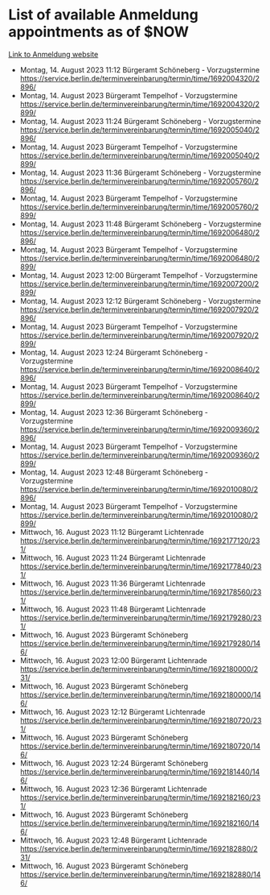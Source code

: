 # List of available Anmeldung appointments as of $NOW
[Link to Anmeldung website](https://service.berlin.de/terminvereinbarung/termin/tag.php?termin=1&anliegen[]=120686&dienstleisterlist=122210,122217,327316,122219,327312,122227,327314,122231,327346,122243,327348,122254,122252,329742,122260,329745,122262,329748,122271,327278,122273,327274,122277,327276,330436,122280,327294,122282,327290,122284,327292,122291,327270,122285,327266,122286,327264,122296,327268,150230,329760,122297,327286,122294,327284,122312,329763,122314,329775,122304,327330,122311,327334,122309,327332,317869,122281,327352,122279,329772,122283,122276,327324,122274,327326,122267,329766,122246,327318,122251,327320,122257,327322,122208,327298,122226,327300&herkunft=http%3A%2F%2Fservice.berlin.de%2Fdienstleistung%2F120686%2F)
- Montag, 14. August 2023 11:12 Bürgeramt Schöneberg - Vorzugstermine https://service.berlin.de/terminvereinbarung/termin/time/1692004320/2896/
- Montag, 14. August 2023  Bürgeramt Tempelhof - Vorzugstermine https://service.berlin.de/terminvereinbarung/termin/time/1692004320/2899/
- Montag, 14. August 2023 11:24 Bürgeramt Schöneberg - Vorzugstermine https://service.berlin.de/terminvereinbarung/termin/time/1692005040/2896/
- Montag, 14. August 2023  Bürgeramt Tempelhof - Vorzugstermine https://service.berlin.de/terminvereinbarung/termin/time/1692005040/2899/
- Montag, 14. August 2023 11:36 Bürgeramt Schöneberg - Vorzugstermine https://service.berlin.de/terminvereinbarung/termin/time/1692005760/2896/
- Montag, 14. August 2023  Bürgeramt Tempelhof - Vorzugstermine https://service.berlin.de/terminvereinbarung/termin/time/1692005760/2899/
- Montag, 14. August 2023 11:48 Bürgeramt Schöneberg - Vorzugstermine https://service.berlin.de/terminvereinbarung/termin/time/1692006480/2896/
- Montag, 14. August 2023  Bürgeramt Tempelhof - Vorzugstermine https://service.berlin.de/terminvereinbarung/termin/time/1692006480/2899/
- Montag, 14. August 2023 12:00 Bürgeramt Tempelhof - Vorzugstermine https://service.berlin.de/terminvereinbarung/termin/time/1692007200/2899/
- Montag, 14. August 2023 12:12 Bürgeramt Schöneberg - Vorzugstermine https://service.berlin.de/terminvereinbarung/termin/time/1692007920/2896/
- Montag, 14. August 2023  Bürgeramt Tempelhof - Vorzugstermine https://service.berlin.de/terminvereinbarung/termin/time/1692007920/2899/
- Montag, 14. August 2023 12:24 Bürgeramt Schöneberg - Vorzugstermine https://service.berlin.de/terminvereinbarung/termin/time/1692008640/2896/
- Montag, 14. August 2023  Bürgeramt Tempelhof - Vorzugstermine https://service.berlin.de/terminvereinbarung/termin/time/1692008640/2899/
- Montag, 14. August 2023 12:36 Bürgeramt Schöneberg - Vorzugstermine https://service.berlin.de/terminvereinbarung/termin/time/1692009360/2896/
- Montag, 14. August 2023  Bürgeramt Tempelhof - Vorzugstermine https://service.berlin.de/terminvereinbarung/termin/time/1692009360/2899/
- Montag, 14. August 2023 12:48 Bürgeramt Schöneberg - Vorzugstermine https://service.berlin.de/terminvereinbarung/termin/time/1692010080/2896/
- Montag, 14. August 2023  Bürgeramt Tempelhof - Vorzugstermine https://service.berlin.de/terminvereinbarung/termin/time/1692010080/2899/
- Mittwoch, 16. August 2023 11:12 Bürgeramt Lichtenrade https://service.berlin.de/terminvereinbarung/termin/time/1692177120/231/
- Mittwoch, 16. August 2023 11:24 Bürgeramt Lichtenrade https://service.berlin.de/terminvereinbarung/termin/time/1692177840/231/
- Mittwoch, 16. August 2023 11:36 Bürgeramt Lichtenrade https://service.berlin.de/terminvereinbarung/termin/time/1692178560/231/
- Mittwoch, 16. August 2023 11:48 Bürgeramt Lichtenrade https://service.berlin.de/terminvereinbarung/termin/time/1692179280/231/
- Mittwoch, 16. August 2023  Bürgeramt Schöneberg https://service.berlin.de/terminvereinbarung/termin/time/1692179280/146/
- Mittwoch, 16. August 2023 12:00 Bürgeramt Lichtenrade https://service.berlin.de/terminvereinbarung/termin/time/1692180000/231/
- Mittwoch, 16. August 2023  Bürgeramt Schöneberg https://service.berlin.de/terminvereinbarung/termin/time/1692180000/146/
- Mittwoch, 16. August 2023 12:12 Bürgeramt Lichtenrade https://service.berlin.de/terminvereinbarung/termin/time/1692180720/231/
- Mittwoch, 16. August 2023  Bürgeramt Schöneberg https://service.berlin.de/terminvereinbarung/termin/time/1692180720/146/
- Mittwoch, 16. August 2023 12:24 Bürgeramt Schöneberg https://service.berlin.de/terminvereinbarung/termin/time/1692181440/146/
- Mittwoch, 16. August 2023 12:36 Bürgeramt Lichtenrade https://service.berlin.de/terminvereinbarung/termin/time/1692182160/231/
- Mittwoch, 16. August 2023  Bürgeramt Schöneberg https://service.berlin.de/terminvereinbarung/termin/time/1692182160/146/
- Mittwoch, 16. August 2023 12:48 Bürgeramt Lichtenrade https://service.berlin.de/terminvereinbarung/termin/time/1692182880/231/
- Mittwoch, 16. August 2023  Bürgeramt Schöneberg https://service.berlin.de/terminvereinbarung/termin/time/1692182880/146/
